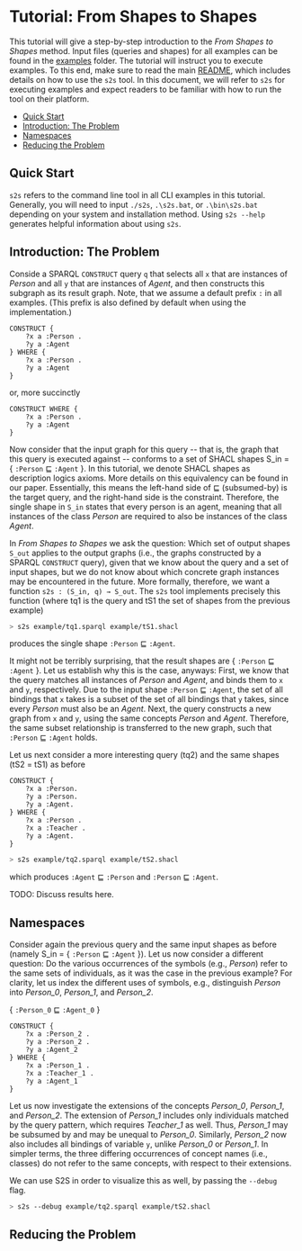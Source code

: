 # Tutorial: From Shapes to Shapes

This tutorial will give a step-by-step introduction to the *From Shapes to Shapes* method. Input files (queries and shapes) for all examples can be found in the [examples](examples) folder. The tutorial will instruct you to execute examples. To this end, make sure to read the main [README](../README.md), which includes details on how to use the `s2s` tool. In this document, we will refer to `s2s` for executing examples and expect readers to be familiar with how to run the tool on their platform.

- [Quick Start](#quick-start)
- [Introduction: The Problem](#introduction-the-problem)
- [Namespaces](#namespaces)
- [Reducing the Problem](#reducing-the-problem)

## Quick Start

`s2s` refers to the command line tool in all CLI examples in this tutorial. Generally, you will need to input `./s2s`, `.\s2s.bat`, or `.\bin\s2s.bat` depending on your system and installation method. Using `s2s --help` generates helpful information about using `s2s`.

## Introduction: The Problem

Conside a SPARQL `CONSTRUCT` query `q` that selects all `x` that are instances of *Person* and all `y` that are instances of *Agent*, and then constructs this subgraph as its result graph. Note, that we assume a default prefix `:` in all examples. (This prefix is also defined by default when using the implementation.)

```sparql
CONSTRUCT {
    ?x a :Person .
    ?y a :Agent
} WHERE {
    ?x a :Person .
    ?y a :Agent
}
```

or, more succinctly

```sparql
CONSTRUCT WHERE {
    ?x a :Person .
    ?y a :Agent
}
```

Now consider that the input graph for this query -- that is, the graph that this query is executed against -- conforms to a set of SHACL shapes S_in = { `:Person` ⊑ `:Agent` }. In this tutorial, we denote SHACL shapes as description logics axioms. More details on this equivalency can be found in our paper. Essentially, this means the left-hand side of ⊑ (subsumed-by) is the target query, and the right-hand side is the constraint. Therefore, the single shape in `S_in` states that every person is an agent, meaning that all instances of the class *Person* are required to also be instances of the class *Agent*.

In *From Shapes to Shapes* we ask the question: Which set of output shapes `S_out` applies to the output graphs (i.e., the graphs constructed by a SPARQL `CONSTRUCT` query), given that we know about the query and a set of input shapes, but we do not know about which concrete graph instances may be encountered in the future. More formally, therefore, we want a function `s2s : (S_in, q) → S_out`. The `s2s` tool implements precisely this function (where tq1 is the query and tS1 the set of shapes from the previous example)

```sh
> s2s example/tq1.sparql example/tS1.shacl
```

produces the single shape `:Person` ⊑ `:Agent`.

It might not be terribly surprising, that the result shapes are { `:Person` ⊑ `:Agent` }. Let us establish why this is the case, anyways: First, we know that the query matches all instances of *Person* and *Agent*, and binds them to `x` and `y`, respectively. Due to the input shape `:Person` ⊑ `:Agent`, the set of all bindings that `x` takes is a subset of the set of all bindings that `y` takes, since every *Person* must also be an *Agent*. Next, the query constructs a new graph from `x` and `y`, using the same concepts *Person* and *Agent*. Therefore, the same subset relationship is transferred to the new graph, such that `:Person` ⊑ `:Agent` holds.

Let us next consider a more interesting query (tq2) and the same shapes (tS2 = tS1) as before

```sparql
CONSTRUCT {
    ?x a :Person.
    ?y a :Person.
    ?y a :Agent.
} WHERE {
    ?x a :Person .
    ?x a :Teacher .
    ?y a :Agent.
}
```

```sh
> s2s example/tq2.sparql example/tS2.shacl
```

which produces `:Agent` ⊑ `:Person` and `:Person` ⊑ `:Agent`.

TODO: Discuss results here.

## Namespaces

Consider again the previous query and the same input shapes as before (namely S_in = { `:Person` ⊑ `:Agent` }). Let us now consider a different question: Do the various occurrences of the symbols (e.g., *Person*) refer to the same sets of individuals, as it was the case in the previous example? For clarity, let us index the different uses of symbols, e.g., distinguish *Person* into *Person_0*, *Person_1*, and *Person_2*.

{ `:Person_0` ⊑ `:Agent_0` }

```sparql
CONSTRUCT {
    ?x a :Person_2 .
    ?y a :Person_2 .
    ?y a :Agent_2
} WHERE {
    ?x a :Person_1 .
    ?x a :Teacher_1 .
    ?y a :Agent_1
}
```

Let us now investigate the extensions of the concepts *Person_0*, *Person_1*, and *Person_2*. The extension of *Person_1* includes only individuals matched by the query pattern, which requires *Teacher_1* as well. Thus, *Person_1* may be subsumed by and may be unequal to *Person_0*. Similarly, *Person_2* now also includes all bindings of variable `y`, unlike *Person_0* or *Person_1*. In simpler terms, the three differing occurrences of concept names (i.e., classes) do not refer to the same concepts, with respect to their extensions.

We can use S2S in order to visualize this as well, by passing the `--debug` flag.

```sh
> s2s --debug example/tq2.sparql example/tS2.shacl
```

## Reducing the Problem


